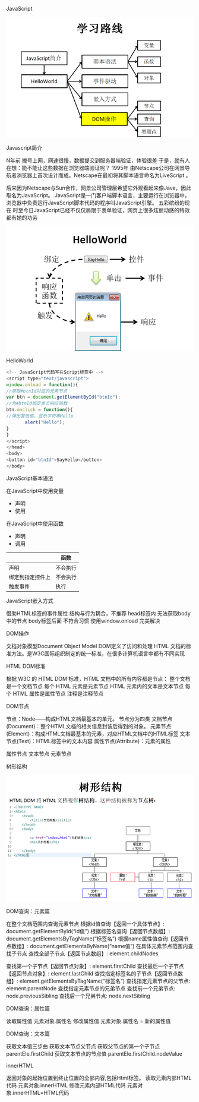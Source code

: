 JavaScript

![image-20200530220305798](assets/image-20200530220305798.png)

Javascript简介 

N年前
拨号上网，网速很慢，数据提交到服务器端验证，体验很差
于是，就有人在想：能不能让这些数据在浏览器端验证呢？
1995年
由Netscape公司在网景导航者浏览器上首次设计而成。Netscape在最初将其脚本语言命名为LiveScript 。

后来因为Netscape与Sun合作，网景公司管理层希望它外观看起来像Java，因此取名为JavaScript。
JavaScript是一门客户端脚本语言，主要运行在浏览器中，浏览器中负责运行JavaScript脚本代码的程序叫JavaScript引擎。
五彩缤纷的现在
时至今日JavaScript已经不仅仅局限于表单验证，网页上很多炫丽动感的特效都有她的功劳



![image-20200530220524870](assets/image-20200530220524870.png)

HelloWorld

```javascript
<!-- JavaScript代码写在Script标签中 -->
<script type="text/javascript">
window.onload = function(){
//获取#btnId对应的元素节点
var btn = document.getElementById("btnId");
//为#btnId绑定单击响应函数
btn.onclick = function(){
//弹出警告框，显示字符串Hello
	   alert("Hello");
}
}
</script>
</head>
<body>
<button id="btnId">SayHello</button>
</body>

```



JavaScript基本语法

在JavaScript中使用变量

* 声明
* 使用

在JavaScript中使用函数

* 声明
* 调用

|                  | **函数** |
| ---------------- | -------- |
| 声明             | 不会执行 |
| 绑定到指定控件上 | 不会执行 |
| 触发事件         | 执行     |

JavaScript嵌入方式

借助HTML标签的事件属性
结构与行为耦合，不推荐
head标签内
无法获取body中的节点
body标签后面
不符合习惯
使用window.onload
完美解决

DOM操作

文档对象模型Document Object Model
DOM定义了访问和处理 HTML 文档的标准方法。是W3C国际组织制定的统一标准，在很多计算机语言中都有不同实现



HTML DOM标准

根据 W3C 的 HTML DOM 标准，HTML 文档中的所有内容都是节点：
整个文档是一个文档节点
每个 HTML 元素是元素节点
HTML 元素内的文本是文本节点
每个 HTML 属性是属性节点
注释是注释节点

DOM节点

节点：Node——构成HTML文档最基本的单元。
节点分为四类
文档节点(Document)：整个HTML文档的相关信息封装后得到的对象。
元素节点(Element)：构成HTML文档最基本的元素，对应HTML文档中的HTML标签
文本节点(Text)：HTML标签中的文本内容
属性节点(Attribute)：元素的属性



属性节点  文本节点 元素节点

树形结构

![image-20200530221703948](assets/image-20200530221703948.png)

DOM查询：元素篇



在整个文档范围内查询元素节点
根据id值查询【返回一个具体节点】:  
      document.getElementById(“id值”)
根据标签名查询【返回节点数组】: 
      document.getElementsByTagName(“标签名”)
根据name属性值查询【返回节点数组】: 
      document.getElementsByName(“name值”)
在具体元素节点范围内查找子节点
查找全部子节点【返回节点数组】:
      element.childNodes

查找第一个子节点【返回节点对象】: 
      element.firstChild
查找最后一个子节点【返回节点对象】:
      element.lastChild
查找指定标签名的子节点【返回节点数组】: 
      element.getElementsByTagName(“标签名”)
查找指定元素节点的父节点: 
            element.parentNode
查找指定元素节点的兄弟节点
查找前一个兄弟节点:
      node.previousSibling
查找后一个兄弟节点:
      node.nextSibling



DOM查询：属性篇

读取属性值
元素对象.属性名
修改属性值
元素对象.属性名 = 新的属性值



DOM查询：文本篇

获取文本值三步曲
获取文本节点父节点
获取父节点的第一个子节点
    parentEle.firstChild
获取文本节点的节点值
    parentEle.firstChild.nodeValue

innerHTML

返回对象的起始位置到终止位置的全部内容,包括Html标签。
读取元素内部HTML代码
元素对象.innerHTML
修改元素内部HTML代码
元素对象.innerHTML=HTML代码